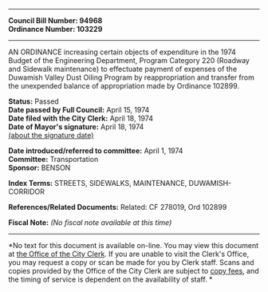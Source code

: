 * * * * *  
  
**Council Bill Number: [](#h0)[](#h2)94968**   
**Ordinance Number: 103229**  
  
* * * * *  
  
AN ORDINANCE increasing certain objects of expenditure in the 1974 Budget of the Engineering Department, Program Category 220 (Roadway and Sidewalk maintenance) to effectuate payment of expenses of the Duwamish Valley Dust Oiling Program by reappropriation and transfer from the unexpended balance of appropriation made by Ordinance 102899.  
  
**Status:** Passed   
**Date passed by Full Council:** April 15, 1974   
**Date filed with the City Clerk:** April 18, 1974   
**Date of Mayor's signature:** April 18, 1974   
[(about the signature date)](/~public/approvaldate.htm)   
  
  
**Date introduced/referred to committee:** April 1, 1974   
**Committee:** Transportation   
**Sponsor:** BENSON   
  
**Index Terms:** STREETS, SIDEWALKS, MAINTENANCE, DUWAMISH-CORRIDOR  
  
**References/Related Documents:** Related: CF 278019, Ord 102899  
  
**Fiscal Note:** *(No fiscal note available at this time)*  
  
* * * * *  
  
*No text for this document is available on-line. You may view this document at [the Office of the City Clerk](http://www.seattle.gov/leg/clerk/contactUs.htm). If you are unable to visit the Clerk's Office, you may request a copy or scan be made for you by Clerk staff. Scans and copies provided by the Office of the City Clerk are subject to [copy fees](http://clerk.seattle.gov/~public/clerkfees.htm), and the timing of service is dependent on the availability of staff. *  
  
  

